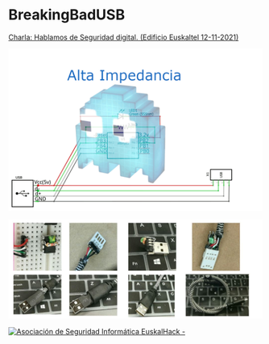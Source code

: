 # BreakingBadUSB
[Charla: Hablamos de Seguridad digital. (Edificio Euskaltel 12-11-2021)](https://blog.euskaltel.com/hablamos-seguridad-digital-asociacion-euskalhack/)

![](./img/Animation_POC_bad_USB_cable_charger.gif) 

![](./img/POC_bad_USB_cable_charger.jpg) 


<a href="http://euskalhack.org/">
<img src="https://euskalhack.org/images/EuskalHack_Logo.png" alt="Asociación de Seguridad Informática EuskalHack - " />
</a>
